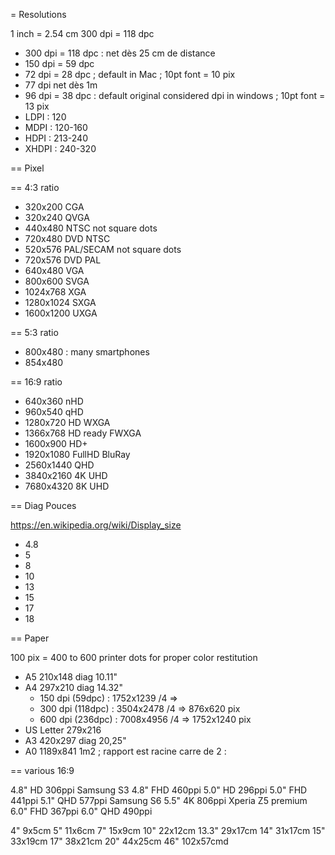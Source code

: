 = Resolutions

1 inch = 2.54 cm
300 dpi = 118 dpc

* 300 dpi = 118 dpc : net dès 25 cm de distance
* 150 dpi = 59 dpc
* 72 dpi = 28 dpc ; default in Mac ; 10pt font = 10 pix
* 77 dpi net dès 1m
* 96 dpi = 38 dpc : default original considered dpi in windows ; 10pt font = 13 pix
* LDPI : 120
* MDPI : 120-160
* HDPI : 213-240
* XHDPI : 240-320

== Pixel

== 4:3 ratio

* 320x200 CGA
* 320x240 QVGA
* 440x480 NTSC not square dots
* 720x480 DVD NTSC
* 520x576 PAL/SECAM not square dots
* 720x576 DVD PAL
* 640x480 VGA
* 800x600 SVGA
* 1024x768 XGA
* 1280x1024 SXGA
* 1600x1200 UXGA

== 5:3 ratio

* 800x480 : many smartphones
* 854x480

== 16:9 ratio

* 640x360 nHD
* 960x540 qHD
* 1280x720 HD WXGA
* 1366x768 HD ready FWXGA
* 1600x900 HD+
* 1920x1080 FullHD BluRay
* 2560x1440 QHD
* 3840x2160 4K UHD
* 7680x4320 8K UHD

== Diag Pouces

https://en.wikipedia.org/wiki/Display_size

* 4.8 
* 5
* 8
* 10
* 13
* 15
* 17
* 18

== Paper

100 pix = 400 to 600 printer dots for proper color restitution

* A5 210x148 diag 10.11"
* A4 297x210 diag 14.32"
  * 150 dpi (59dpc) : 1752x1239 /4 => 
  * 300 dpi (118dpc) : 3504x2478 /4 => 876x620 pix 
  * 600 dpi (236dpc) : 7008x4956 /4 => 1752x1240 pix 
* US Letter 279x216
* A3 420x297 diag 20,25"
* A0 1189x841 1m2 ; rapport est racine carre de 2 : 

== various 16:9

4.8" HD 306ppi Samsung S3
4.8" FHD 460ppi
5.0" HD 296ppi
5.0" FHD 441ppi
5.1" QHD 577ppi Samsung S6
5.5" 4K 806ppi Xperia Z5 premium
6.0" FHD 367ppi
6.0" QHD 490ppi

4" 9x5cm
5" 11x6cm
7" 15x9cm
10" 22x12cm
13.3" 29x17cm
14" 31x17cm
15" 33x19cm
17" 38x21cm
20" 44x25cm
46" 102x57cmd
